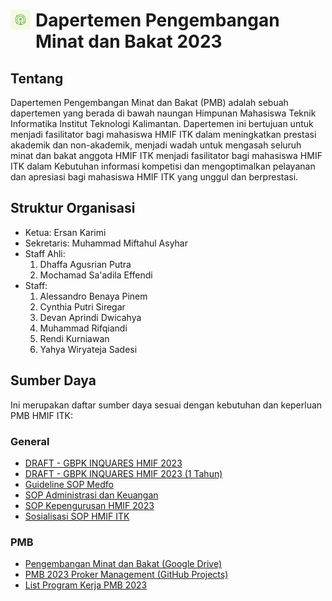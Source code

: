 <h1 style="display:flex;justify-items:center;gap:0.5rem;"><img src="https://github.com/pmb-community/.github/blob/main/assets/img/pmb-logo-2023.png?raw=true" width="32" height="32" alt="PMB Icon"> Dapertemen Pengembangan Minat dan Bakat 2023</h1>

## Tentang

Dapertemen Pengembangan Minat dan Bakat (PMB) adalah sebuah dapertemen yang
berada di bawah naungan Himpunan Mahasiswa Teknik Informatika Institut Teknologi
Kalimantan. Dapertemen ini bertujuan untuk menjadi fasilitator bagi mahasiswa
HMIF ITK dalam meningkatkan prestasi akademik dan non-akademik, menjadi wadah
untuk mengasah seluruh minat dan bakat anggota HMIF ITK menjadi fasilitator bagi
mahasiswa HMIF ITK dalam Kebutuhan informasi kompetisi dan mengoptimalkan
pelayanan dan apresiasi bagi mahasiswa HMIF ITK yang unggul dan berprestasi.

## Struktur Organisasi

<ul>
  <li>Ketua: Ersan Karimi</li>
  <li>Sekretaris: Muhammad Miftahul Asyhar</li>
  <li>
    Staff Ahli:
    <ol>
      <li>Dhaffa Agusrian Putra</li>
      <li>Mochamad Sa'adila Effendi</li>
    </ol>
  </li>
  <li>
    Staff:
    <ol>
      <li>Alessandro Benaya Pinem</li>
      <li>Cynthia Putri Siregar</li>
      <li>Devan Aprindi Dwicahya</li>
      <li>Muhammad Rifqiandi</li>
      <li>Rendi Kurniawan</li>
      <li>Yahya Wiryateja Sadesi</li>
    </ol>
  </li>
</ul>

## Sumber Daya

Ini merupakan daftar sumber daya sesuai dengan kebutuhan dan keperluan PMB HMIF
ITK:

### General

- [DRAFT - GBPK INQUARES HMIF 2023](https://docs.google.com/document/d/1ff3ONmC6vcDJ0BYiAmpu7ESRCT6Kj15k/edit#heading=h.zasvqy7cvitv)
- [DRAFT - GBPK INQUARES HMIF 2023 (1 Tahun)](https://docs.google.com/document/d/1mROf27qNjFvk2XvGH-t8PgST6S44QaXJ/edit)
- [Guideline SOP Medfo](https://drive.google.com/file/d/1qL_mIXjiuMZwxGBFSibWML8Lujh4uIUu/view?usp=share_link)
- [SOP Administrasi dan Keuangan ](https://docs.google.com/presentation/d/1rfumrQa3hIF2GZ-Qncx6p0fRCACXX16PBx9Rdt1b0X4/edit?usp=share_link)
- [SOP Kepengurusan HMIF 2023](https://docs.google.com/presentation/d/1hmoaGV_Bc9XI93HFcNFYql3xVV2ZLyVeZP5HOz2Gsfc/edit#slide=id.g2138619bcad_3_0)
- [Sosialisasi SOP HMIF ITK ](https://docs.google.com/presentation/d/1vGij6W3QMvl39Jpf08cChtfQRIcJ_QzRdYXGAgIqgWE/edit#slide=id.g2138619bcad_3_0)

### PMB

- [Pengembangan Minat dan Bakat (Google Drive)](https://drive.google.com/drive/u/2/folders/1H2PgNp9KQC-gVNHROzeJP4Rb3cOi4qLQ)
- [PMB 2023 Proker Management (GitHub Projects)](https://github.com/orgs/pmb-community/projects/1)
- [List Program Kerja PMB 2023](./program-kerja/PROGRAM_KERJA.md)
